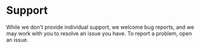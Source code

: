 # Support

While we don't provide individual support, we welcome bug reports, and
we may work with you to resolve an issue you have. To report a problem,
open an issue.
